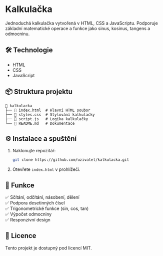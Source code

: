 # Kalkulačka

Jednoduchá kalkulačka vytvořená v HTML, CSS a JavaScriptu. Podporuje základní matematické operace a funkce jako sinus, kosinus, tangens a odmocninu.

## 🛠️ Technologie
- HTML
- CSS
- JavaScript

## 📦 Struktura projektu
```
📂 kalkulacka
├── 📄 index.html  # Hlavní HTML soubor
├── 📄 styles.css  # Stylování kalkulačky
├── 📄 script.js   # Logika kalkulačky
└── 📄 README.md   # Dokumentace
```

## ⚙️ Instalace a spuštění
1. Naklonujte repozitář:
   ```bash
   git clone https://github.com/uzivatel/kalkulacka.git
   ```
2. Otevřete `index.html` v prohlížeči.

## 📌 Funkce
✅ Sčítání, odčítání, násobení, dělení  
✅ Podpora desetinných čísel  
✅ Trigonometrické funkce (sin, cos, tan)  
✅ Výpočet odmocniny  
✅ Responzivní design

## 📜 Licence
Tento projekt je dostupný pod licencí MIT.
